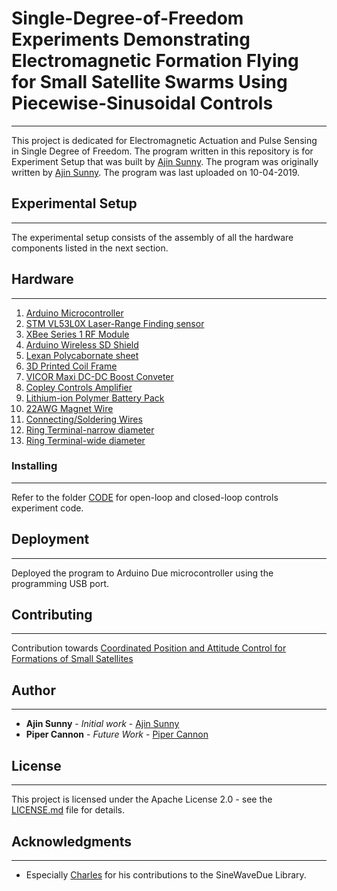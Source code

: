 # Single-Degree-of-Freedom Experiments Demonstrating Electromagnetic Formation Flying for Small Satellite Swarms Using Piecewise-Sinusoidal Controls
---
This project is dedicated for Electromagnetic Actuation and Pulse Sensing in Single Degree of Freedom. The program written in this repository is for Experiment Setup that was built by [Ajin Sunny](https://github.com/ajinsunny). The program was originally written by [Ajin Sunny](https://github.com/ajinsunny). The program was last uploaded on 10-04-2019. 

## Experimental Setup 
---
The experimental setup consists of the assembly of all the hardware components listed in the next section.

## Hardware
---
1. [Arduino Microcontroller](https://store.arduino.cc/usa/due)
2. [STM VL53L0X Laser-Range Finding sensor](https://www.dfrobot.com/product-1706.html)
3. [XBee Series 1 RF Module](https://www.sparkfun.com/products/retired/8665)
4. [Arduino Wireless SD Shield](https://store.arduino.cc/usa/arduino-wireless-sd-shield)
5. [Lexan Polycabornate sheet](https://www.lowes.com/pd/LEXAN-Clear-Polycarbonate-Sheet/3143465) 
6. [3D Printed Coil Frame](https://www.amazon.com/Printer-Filament-Dimensional-Accuracy-2-2lbs/dp/B07CZ5CPXF/ref=sr_1_2_sspa?crid=32P5JQFB26J68&keywords=pla+filament&qid=1575748474&sprefix=PLA+fil%2Caps%2C178&sr=8-2-spons&psc=1&spLa=ZW5jcnlwdGVkUXVhbGlmaWVyPUExR1E1M0VFM09RTVIxJmVuY3J5cHRlZElkPUEwMTU0MDgzMTVVRktIWE9QTDNRWiZlbmNyeXB0ZWRBZElkPUEwNDEwOTQxVERWMUxUV1dMRkdWJndpZGdldE5hbWU9c3BfYXRmJmFjdGlvbj1jbGlja1JlZGlyZWN0JmRvTm90TG9nQ2xpY2s9dHJ1ZQ==) 
7. [VICOR Maxi DC-DC Boost Conveter](http://www.vicorpower.com/dc-dc-converters-board-mount/high-density-dc-dc-converters)
8. [Copley Controls Amplifier](http://copley-controls.industrialpartner.com/products-4/4122z.htm) 
9. [Lithium-ion Polymer Battery Pack](https://www.amazon.com/Floureon-Li-Polymer-Connector-Helicopter-Quadcopter/dp/B00LZKHNG8/ref=sr_1_2?crid=2XDO77LFBE7RI&keywords=floureon+3s+11.1v+25c&qid=1575748673&sprefix=floureon+3s+%2Caps%2C184&sr=8-2)
10. [22AWG Magnet Wire](https://www.amazon.com/Remington-Industries-22SNSP-Enameled-Diameter/dp/B01BD80T6M/ref=sr_1_1?keywords=22SNSP&qid=1575748701&sr=8-1) 
11. [Connecting/Soldering Wires](https://www.amazon.com/HGMZZQ-Solder-Electrical-Soldering-0-6mm-0-22lbs/dp/B07BGW4245/ref=sr_1_1_sspa?keywords=solder&qid=1575748733&sr=8-1-spons&psc=1&spLa=ZW5jcnlwdGVkUXVhbGlmaWVyPUFBNkk5MTZYTFBENk8mZW5jcnlwdGVkSWQ9QTA2OTMwNzIxODdWT1VRTTIzOVlSJmVuY3J5cHRlZEFkSWQ9QTA2MDc2MDczTEhTM1MzN1BJWlVSJndpZGdldE5hbWU9c3BfYXRmJmFjdGlvbj1jbGlja1JlZGlyZWN0JmRvTm90TG9nQ2xpY2s9dHJ1ZQ==)
12. [Ring Terminal-narrow diameter](https://www.digikey.com/products/en?keywords=328377-ND)
13. [Ring Terminal-wide diameter](https://www.digikey.com/products/en?keywords=A09071-ND)

### Installing
---
Refer to the folder [CODE](https://github.com/ajinsunny/EAS_Code/tree/master/CODE) for open-loop and closed-loop controls experiment code.

## Deployment
---
Deployed the program to Arduino Due microcontroller using the programming USB port. 

## Contributing
---
Contribution towards [Coordinated Position and Attitude Control for Formations of Small Satellites](https://uknow.uky.edu/research/nasa-kentucky-epscor-program-receives-850000-new-awards)


## Author
---
* **Ajin Sunny** - *Initial work* - [Ajin Sunny](https://github.com/ajinsunny)
* **Piper Cannon** - *Future Work* - [Piper Cannon](https://github.com/pipercannon)

## License
---
This project is licensed under the Apache License 2.0 - see the [LICENSE.md](LICENSE.md) file for details.

## Acknowledgments
---
* Especially [Charles](https://github.com/cmasenas/) for his contributions to the SineWaveDue Library.

